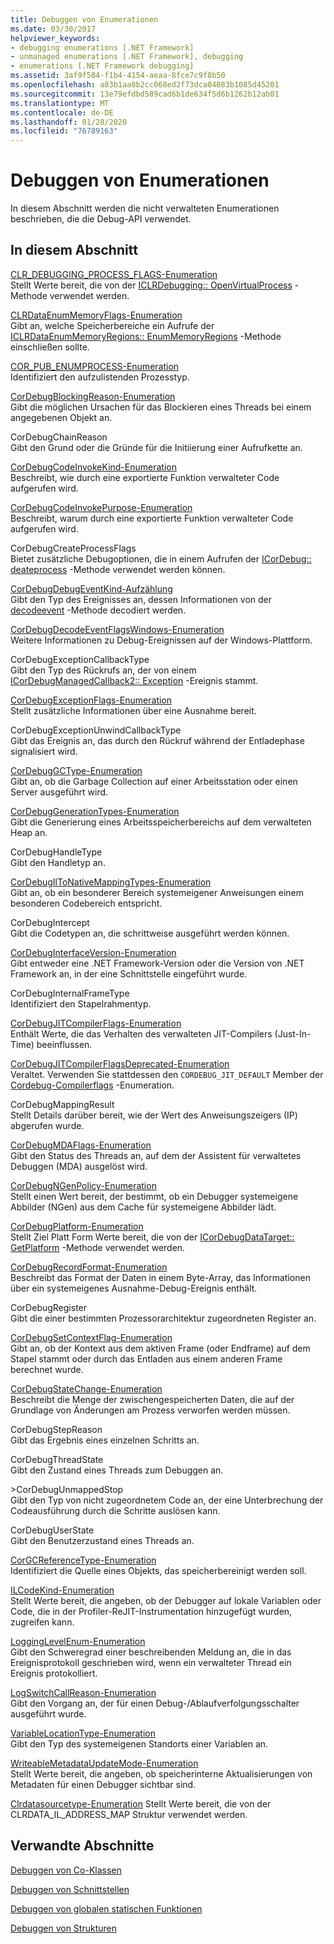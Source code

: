 ```yaml
---
title: Debuggen von Enumerationen
ms.date: 03/30/2017
helpviewer_keywords:
- debugging enumerations [.NET Framework]
- unmanaged enumerations [.NET Framework], debugging
- enumerations [.NET Framework debugging]
ms.assetid: 3af9f584-f1b4-4154-aeaa-8fce7c9f8b50
ms.openlocfilehash: a83b1aa0b2cc068ed2f73dca04083b1085d45201
ms.sourcegitcommit: 13e79efdbd589cad6b1de634f5d6b1262b12ab01
ms.translationtype: MT
ms.contentlocale: de-DE
ms.lasthandoff: 01/28/2020
ms.locfileid: "76789163"
---
```

# <a name="debugging-enumerations"></a>Debuggen von Enumerationen
In diesem Abschnitt werden die nicht verwalteten Enumerationen beschrieben, die die Debug-API verwendet.  
  
## <a name="in-this-section"></a>In diesem Abschnitt  
 [CLR_DEBUGGING_PROCESS_FLAGS-Enumeration](clr-debugging-process-flags-enumeration.md)  
 Stellt Werte bereit, die von der [ICLRDebugging:: OpenVirtualProcess](iclrdebugging-openvirtualprocess-method.md) -Methode verwendet werden.  
  
 [CLRDataEnumMemoryFlags-Enumeration](clrdataenummemoryflags-enumeration.md)  
 Gibt an, welche Speicherbereiche ein Aufrufe der [ICLRDataEnumMemoryRegions:: EnumMemoryRegions](iclrdataenummemoryregions-enummemoryregions-method.md) -Methode einschließen sollte.  
  
 [COR_PUB_ENUMPROCESS-Enumeration](cor-pub-enumprocess-enumeration.md)  
 Identifiziert den aufzulistenden Prozesstyp.  
  
 [CorDebugBlockingReason-Enumeration](cordebugblockingreason-enumeration.md)  
 Gibt die möglichen Ursachen für das Blockieren eines Threads bei einem angegebenen Objekt an.  
  
 CorDebugChainReason  
 Gibt den Grund oder die Gründe für die Initiierung einer Aufrufkette an.  
  
 [CorDebugCodeInvokeKind-Enumeration](cordebugcodeinvokekind-enumeration.md)  
 Beschreibt, wie durch eine exportierte Funktion verwalteter Code aufgerufen wird.  
  
 [CorDebugCodeInvokePurpose-Enumeration](cordebugcodeinvokepurpose-enumeration.md)  
 Beschreibt, warum durch eine exportierte Funktion verwalteter Code aufgerufen wird.  
  
 CorDebugCreateProcessFlags  
 Bietet zusätzliche Debugoptionen, die in einem Aufrufen der [ICorDebug:: deateprocess](icordebug-createprocess-method.md) -Methode verwendet werden können.  
  
 [CorDebugDebugEventKind-Aufzählung](cordebugdebugeventkind-enumeration.md)  
 Gibt den Typ des Ereignisses an, dessen Informationen von der [decodeevent](icordebugprocess6-decodeevent-method.md) -Methode decodiert werden.  
  
 [CorDebugDecodeEventFlagsWindows-Enumeration](cordebugdecodeeventflagswindows-enumeration.md)  
 Weitere Informationen zu Debug-Ereignissen auf der Windows-Plattform.  
  
 CorDebugExceptionCallbackType  
 Gibt den Typ des Rückrufs an, der von einem [ICorDebugManagedCallback2:: Exception](icordebugmanagedcallback2-exception-method.md) -Ereignis stammt.  
  
 [CorDebugExceptionFlags-Enumeration](cordebugexceptionflags-enumeration.md)  
 Stellt zusätzliche Informationen über eine Ausnahme bereit.  
  
 CorDebugExceptionUnwindCallbackType  
 Gibt das Ereignis an, das durch den Rückruf während der Entladephase signalisiert wird.  
  
 [CorDebugGCType-Enumeration](cordebuggctype-enumeration.md)  
 Gibt an, ob die Garbage Collection auf einer Arbeitsstation oder einen Server ausgeführt wird.  
  
 [CorDebugGenerationTypes-Enumeration](cordebuggenerationtypes-enumeration.md)  
 Gibt die Generierung eines Arbeitsspeicherbereichs auf dem verwalteten Heap an.  
  
 CorDebugHandleType  
 Gibt den Handletyp an.  
  
 [CorDebugIlToNativeMappingTypes-Enumeration](cordebugiltonativemappingtypes-enumeration.md)  
 Gibt an, ob ein besonderer Bereich systemeigener Anweisungen einem besonderen Codebereich entspricht.  
  
 CorDebugIntercept  
 Gibt die Codetypen an, die schrittweise ausgeführt werden können.  
  
 [CorDebugInterfaceVersion-Enumeration](cordebuginterfaceversion-enumeration.md)  
 Gibt entweder eine .NET Framework-Version oder die Version von .NET Framework an, in der eine Schnittstelle eingeführt wurde.  
  
 CorDebugInternalFrameType  
 Identifiziert den Stapelrahmentyp.  
  
 [CorDebugJITCompilerFlags-Enumeration](cordebugjitcompilerflags-enumeration.md)  
 Enthält Werte, die das Verhalten des verwalteten JIT-Compilers (Just-In-Time) beeinflussen.  
  
 [CorDebugJITCompilerFlagsDeprecated-Enumeration](cordebugjitcompilerflagsdeprecated-enumeration.md)  
 Veraltet. Verwenden Sie stattdessen den `CORDEBUG_JIT_DEFAULT` Member der [Cordebug-Compilerflags](cordebugjitcompilerflags-enumeration.md) -Enumeration.  
  
 CorDebugMappingResult  
 Stellt Details darüber bereit, wie der Wert des Anweisungszeigers (IP) abgerufen wurde.  
  
 [CorDebugMDAFlags-Enumeration](cordebugmdaflags-enumeration.md)  
 Gibt den Status des Threads an, auf dem der Assistent für verwaltetes Debuggen (MDA) ausgelöst wird.  
  
 [CorDebugNGenPolicy-Enumeration](cordebugngenpolicy-enumeration.md)  
 Stellt einen Wert bereit, der bestimmt, ob ein Debugger systemeigene Abbilder (NGen) aus dem Cache für systemeigene Abbilder lädt.  
  
 [CorDebugPlatform-Enumeration](cordebugplatform-enumeration.md)  
 Stellt Ziel Platt Form Werte bereit, die von der [ICorDebugDataTarget:: GetPlatform](icordebugdatatarget-getplatform-method.md) -Methode verwendet werden.  
  
 [CorDebugRecordFormat-Enumeration](cordebugrecordformat-enumeration.md)  
 Beschreibt das Format der Daten in einem Byte-Array, das Informationen über ein systemeigenes Ausnahme-Debug-Ereignis enthält.  
  
 CorDebugRegister  
 Gibt die einer bestimmten Prozessorarchitektur zugeordneten Register an.  
  
 [CorDebugSetContextFlag-Enumeration](cordebugsetcontextflag-enumeration.md)  
 Gibt an, ob der Kontext aus dem aktiven Frame (oder Endframe) auf dem Stapel stammt oder durch das Entladen aus einem anderen Frame berechnet wurde.  
  
 [CorDebugStateChange-Enumeration](cordebugstatechange-enumeration.md)  
 Beschreibt die Menge der zwischengespeicherten Daten, die auf der Grundlage von Änderungen am Prozess verworfen werden müssen.  
  
 CorDebugStepReason  
 Gibt das Ergebnis eines einzelnen Schritts an.  
  
 CorDebugThreadState  
 Gibt den Zustand eines Threads zum Debuggen an.  
  
 \>CorDebugUnmappedStop  
 Gibt den Typ von nicht zugeordnetem Code an, der eine Unterbrechung der Codeausführung durch die Schritte auslösen kann.  
  
 CorDebugUserState  
 Gibt den Benutzerzustand eines Threads an.  
  
 [CorGCReferenceType-Enumeration](corgcreferencetype-enumeration.md)  
 Identifiziert die Quelle eines Objekts, das speicherbereinigt werden soll.  
  
 [ILCodeKind-Enumeration](ilcodekind-enumeration.md)  
 Stellt Werte bereit, die angeben, ob der Debugger auf lokale Variablen oder Code, die in der Profiler-ReJIT-Instrumentation hinzugefügt wurden, zugreifen kann.  
  
 [LoggingLevelEnum-Enumeration](logginglevelenum-enumeration.md)  
 Gibt den Schweregrad einer beschreibenden Meldung an, die in das Ereignisprotokoll geschrieben wird, wenn ein verwalteter Thread ein Ereignis protokolliert.  
  
 [LogSwitchCallReason-Enumeration](logswitchcallreason-enumeration.md)  
 Gibt den Vorgang an, der für einen Debug-/Ablaufverfolgungsschalter ausgeführt wurde.  
  
 [VariableLocationType-Enumeration](variablelocationtype-enumeration.md)  
 Gibt den Typ des systemeigenen Standorts einer Variablen an.  
  
 [WriteableMetadataUpdateMode-Enumeration](writeablemetadataupdatemode-enumeration.md)  
 Stellt Werte bereit, die angeben, ob speicherinterne Aktualisierungen von Metadaten für einen Debugger sichtbar sind. 

 [Clrdatasourcetype-Enumeration](clrdatasourcetype-enumeration.md) Stellt Werte bereit, die von der CLRDATA_IL_ADDRESS_MAP Struktur verwendet werden.

## <a name="related-sections"></a>Verwandte Abschnitte  
 [Debuggen von Co-Klassen](debugging-coclasses.md)  
  
 [Debuggen von Schnittstellen](debugging-interfaces.md)  
  
 [Debuggen von globalen statischen Funktionen](debugging-global-static-functions.md)  
  
 [Debuggen von Strukturen](debugging-structures.md)
